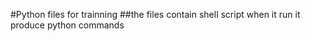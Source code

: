 #Python files for trainning
##the files contain shell script when it run it produce python commands
